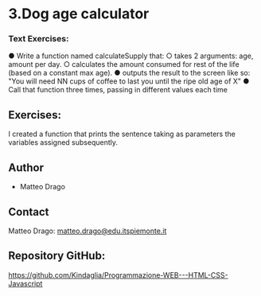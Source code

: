 # 3.Dog age calculator


### Text Exercises:
● Write a function named calculateSupply that:
○ takes 2 arguments: age, amount per day.
○ calculates the amount consumed for rest of the life (based on a constant max age).
● outputs the result to the screen like so: "You will need NN cups of coffee to
last you until the ripe old age of X"
● Call that function three times, passing in different values each time



## Exercises:
I created a function that prints the sentence taking as parameters the variables assigned subsequently.





## Author
* Matteo Drago

## Contact
Matteo Drago: matteo.drago@edu.itspiemonte.it 

## Repository GitHub:
https://github.com/Kindaglia/Programmazione-WEB---HTML-CSS-Javascript